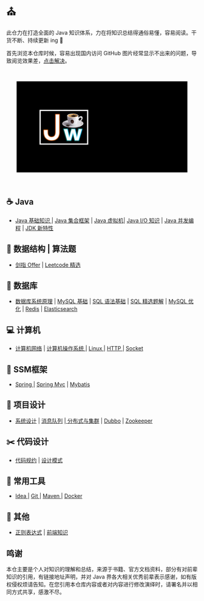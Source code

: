 # :church:

此仓力在打造全面的 Java 知识体系，力在将知识总结得通俗易懂，容易阅读。干货不断、持续更新 ing  :hugs: 

首先浏览本仓库时候，容易出现国内访问 GitHub 图片经常显示不出来的问题，导致阅览效果差，[点击解决](https://github.com/Code-Jackwen/ZJW-Summary/blob/main/notes-md/Git/Git%20Hub%20%E5%9B%BE%E7%89%87%E6%98%BE%E7%A4%BA%E4%B8%8D%E5%87%BA%E6%9D%A5%E7%9A%84%E9%97%AE%E9%A2%98%E8%A7%A3%E5%86%B3.md)。

<br>

<div>
<p align="center">
    <a href="https://github.com/Code-Jackwen" target="_blank" rel="noopener noreferrer">
        <img src="https://github.com/Code-Jackwen/OtherPictures/blob/main/pic/5.jpg" alt="logo" width="450px" />
    </a>
</p>
</div>

<br>

## :coffee:  Java	

- [Java 基础知识 ]()| [Java 集合框架]() | [Java 虚拟机]()| [Java I/O  知识]() | [Java 并发编程]() | [JDK 新特性]()



## 📝  数据结构 | 算法题

- [剑指 Offer]() | [Leetcode 精选]()



## :date:  数据库 

- [数据库系统原理]() | [ MySQL 基础]() | [SQL 语法基础]() | [SQL 精选题解]() | [MySQL 优化]() | [Redis]() | [Elasticsearch]()



## :computer:  ​计算机

- [计算机网络](https://github.com/Jack-wen-Java/ZJW-Summary/blob/main/notes-md/Computer/%E6%88%91%E8%AE%A1%E7%AE%97%E6%9C%BA%E7%BD%91%E7%BB%9C%20-%20%E4%BC%A0%E8%BE%93%E5%B1%82.md) | [计算机操作系统 ]()| [Linux ]()| [HTTP ]() | [Socket ]()



## :european_castle:  SSM框架  

- [Spring ]()| [Spring Mvc]() | [Mybatis]()



## :straight_ruler:  项目设计   

- [系统设计]() | [消息队列]() |[ 分布式与集群]() | [Dubbo]() | [Zookeeper ]()



## :scissors:  代码设计

- [代码规约]() | [设计模式]()



## :wrench:  常用工具 

- [Idea ]()| [Git ]()| [Maven ]()| [Docker]()



## :strawberry:  ​其他

- [正则表达式]() | [前端知识]()



## 鸣谢

本仓主要是个人对知识的理解和总结，来源于书籍、官方文档资料，部分有对前辈知识的引用，有链接地址声明，并对 Java 界各大相关优秀前辈表示感谢，如有版权侵权烦请告知。在您引用本仓库内容或者对内容进行修改演绎时，请署名并以相同方式共享，感激不尽。

